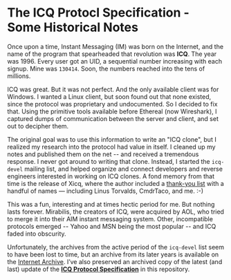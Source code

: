 # The ICQ Protocl Specification - Some Historical Notes

Once upon a time, Instant Messaging (IM) was born on the Internet, and the name
of the program that spearheaded that revolution was **ICQ**. The year was 1996.
Every user got an UID, a sequential number increasing with each signup. Mine
was `130414`. Soon, the numbers reached into the tens of millions.

ICQ was great. But it was not perfect. And the only available client was for
Windows. I wanted a Linux client, but soon found out that none existed, since
the protocol was proprietary and undocumented. So I decided to fix that. Using
the primitive tools available before Ethereal (now Wireshark), I captured dumps
of communication between the server and client, and set out to decipher them.

The original goal was to use this information to write an "ICQ clone", but I
realized my research into the protocol had value in itself. I cleaned up my
notes and published them on the net -- and received a tremendous response. I
never got around to writing that clone. Instead, I started the `icq-devel`
mailing list, and helped organize and connect developers and reverse engineers
interested in working on ICQ clones. A fond memory from that time is the
release of Xicq, where the author included a [thank-you list](xicq-readme.txt)
with a handful of names — including Linus Torvalds, CmdrTaco, and me. :-)

This was a fun, interesting and at times hectic period for me. But nothing
lasts forever. Mirabilis, the creators of ICQ, were acquired by AOL, who tried
to merge it into their AIM instant messaging system. Other, incompatible
protocols emerged -- Yahoo and MSN being the most popular -- and ICQ faded into
obscurity.

Unfortunately, the archives from the active period of the `icq-devel` list seem
to have been lost to time, but an archive from its later years is available on
the [Internet
Archive](https://web.archive.org/web/20091023184158/http://vic20.blipp.com/pipermail/icq-devel/).
I’ve also preserved an archived copy of the latest (and last) update of the
**[ICQ Protocol Specification](icq091.txt)** in this repository.
